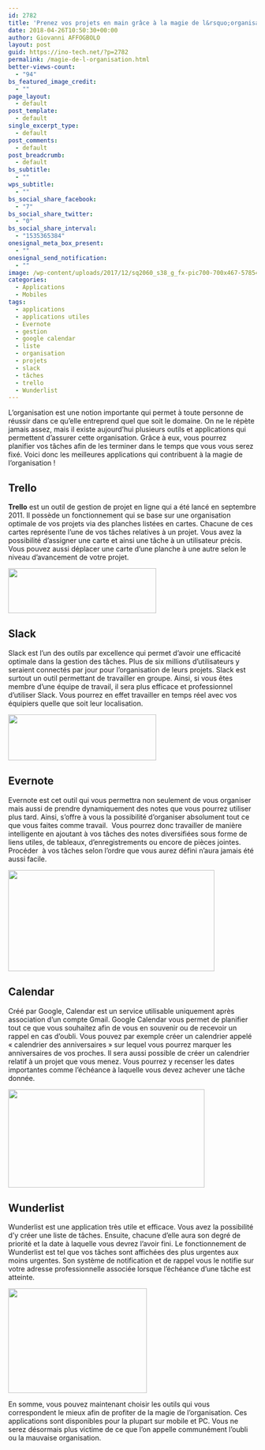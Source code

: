 ```yaml
---
id: 2782
title: 'Prenez vos projets en main grâce à la magie de l&rsquo;organisation'
date: 2018-04-26T10:50:30+00:00
author: Giovanni AFFOGBOLO
layout: post
guid: https://ino-tech.net/?p=2782
permalink: /magie-de-l-organisation.html
better-views-count:
  - "94"
bs_featured_image_credit:
  - ""
page_layout:
  - default
post_template:
  - default
single_excerpt_type:
  - default
post_comments:
  - default
post_breadcrumb:
  - default
bs_subtitle:
  - ""
wps_subtitle:
  - ""
bs_social_share_facebook:
  - "7"
bs_social_share_twitter:
  - "0"
bs_social_share_interval:
  - "1535365384"
onesignal_meta_box_present:
  - ""
onesignal_send_notification:
  - ""
image: /wp-content/uploads/2017/12/sq2060_s38_g_fx-pic700-700x467-57854.jpg
categories:
  - Applications
  - Mobiles
tags:
  - applications
  - applications utiles
  - Evernote
  - gestion
  - google calendar
  - liste
  - organisation
  - projets
  - slack
  - tâches
  - trello
  - Wunderlist
---
```

L’organisation est une notion importante qui permet à toute personne de réussir dans ce qu&rsquo;elle entreprend quel que soit le domaine. On ne le répète jamais assez, mais il existe aujourd&rsquo;hui plusieurs outils et applications qui permettent d’assurer cette organisation. Grâce à eux, vous pourrez planifier vos tâches afin de les terminer dans le temps que vous vous serez fixé. Voici donc les meilleures applications qui contribuent à la magie de l’organisation !

## Trello

**Trello** est un outil de gestion de projet en ligne qui a été lancé en septembre 2011. Il possède un fonctionnement qui se base sur une organisation optimale de vos projets via des planches listées en cartes. Chacune de ces cartes représente l’une de vos tâches relatives à un projet. Vous avez la possibilité d’assigner une carte et ainsi une tâche à un utilisateur précis. Vous pouvez aussi déplacer une carte d’une planche à une autre selon le niveau d’avancement de votre projet.

[<img class=" wp-image-2787 aligncenter" src="https://ino-tech.net/wp-content/uploads/2017/12/Logo_Trello.png" alt="" width="300" height="91" />](https://ino-tech.net/wp-content/uploads/2017/12/Logo_Trello.png)

## Slack

Slack est l’un des outils par excellence qui permet d’avoir une efficacité optimale dans la gestion des tâches. Plus de six millions d’utilisateurs y seraient connectés par jour pour l’organisation de leurs projets. Slack est surtout un outil permettant de travailler en groupe. Ainsi, si vous êtes membre d&rsquo;une équipe de travail, il sera plus efficace et professionnel d’utiliser Slack. Vous pourrez en effet travailler en temps réel avec vos équipiers quelle que soit leur localisation.

[<img class="size-medium wp-image-2009 aligncenter" src="https://ino-tech.net/wp-content/uploads/2017/11/slack-logo-1-300x93.png" alt="" width="300" height="93" srcset="https://inotech008.000webhostapp.com/wp-content/uploads/2017/11/slack-logo-1-300x93.png 300w, https://inotech008.000webhostapp.com/wp-content/uploads/2017/11/slack-logo-1-768x238.png 768w, https://inotech008.000webhostapp.com/wp-content/uploads/2017/11/slack-logo-1.png 850w" sizes="(max-width: 300px) 85vw, 300px" />](https://ino-tech.net/wp-content/uploads/2017/11/slack-logo-1.png)

## Evernote

Evernote est cet outil qui vous permettra non seulement de vous organiser mais aussi de prendre dynamiquement des notes que vous pourrez utiliser plus tard. Ainsi, s&rsquo;offre à vous la possibilité d’organiser absolument tout ce que vous faites comme travail.  Vous pourrez donc travailler de manière intelligente en ajoutant à vos tâches des notes diversifiées sous forme de liens utiles, de tableaux, d&rsquo;enregistrements ou encore de pièces jointes. Procéder  à vos tâches selon l’ordre que vous aurez défini n&rsquo;aura jamais été aussi facile.

[<img class=" wp-image-1343 aligncenter" src="https://ino-tech.net/wp-content/uploads/2017/10/evernote-1-300x147.jpg" alt="" width="418" height="205" srcset="https://inotech008.000webhostapp.com/wp-content/uploads/2017/10/evernote-1-300x147.jpg 300w, https://inotech008.000webhostapp.com/wp-content/uploads/2017/10/evernote-1-768x375.jpg 768w, https://inotech008.000webhostapp.com/wp-content/uploads/2017/10/evernote-1.jpg 800w" sizes="(max-width: 418px) 85vw, 418px" />](https://ino-tech.net/wp-content/uploads/2017/10/evernote-1.jpg)

## Calendar

Créé par Google, Calendar est un service utilisable uniquement après association d&rsquo;un compte Gmail. Google Calendar vous permet de planifier tout ce que vous souhaitez afin de vous en souvenir ou de recevoir un rappel en cas d’oubli. Vous pouvez par exemple créer un calendrier appelé « calendrier des anniversaires » sur lequel vous pourrez marquer les anniversaires de vos proches. Il sera aussi possible de créer un calendrier relatif à un projet que vous menez. Vous pourrez y recenser les dates importantes comme l’échéance à laquelle vous devez achever une tâche donnée.

[<img class=" wp-image-2784 aligncenter" src="https://ino-tech.net/wp-content/uploads/2017/12/google-calendar-logo-300x150.jpg" alt="" width="398" height="199" srcset="https://inotech008.000webhostapp.com/wp-content/uploads/2017/12/google-calendar-logo-300x150.jpg 300w, https://inotech008.000webhostapp.com/wp-content/uploads/2017/12/google-calendar-logo-768x384.jpg 768w, https://inotech008.000webhostapp.com/wp-content/uploads/2017/12/google-calendar-logo.jpg 1000w" sizes="(max-width: 398px) 85vw, 398px" />](https://ino-tech.net/wp-content/uploads/2017/12/google-calendar-logo.jpg)

## Wunderlist

Wunderlist est une application très utile et efficace. Vous avez la possibilité d&rsquo;y créer une liste de tâches. Ensuite, chacune d&rsquo;elle aura son degré de priorité et la date à laquelle vous devrez l’avoir fini. Le fonctionnement de Wunderlist est tel que vos tâches sont affichées des plus urgentes aux moins urgentes. Son système de notification et de rappel vous le notifie sur votre adresse professionnelle associée lorsque l’échéance d’une tâche est atteinte.

[<img class=" wp-image-2786 aligncenter" src="https://ino-tech.net/wp-content/uploads/2017/12/Wunderlist_logo-300x225.png" alt="" width="281" height="212" srcset="https://inotech008.000webhostapp.com/wp-content/uploads/2017/12/Wunderlist_logo.png 300w, https://inotech008.000webhostapp.com/wp-content/uploads/2017/12/Wunderlist_logo-86x64.png 86w" sizes="(max-width: 281px) 85vw, 281px" />](https://ino-tech.net/wp-content/uploads/2017/12/Wunderlist_logo.png)

En somme, vous pouvez maintenant choisir les outils qui vous correspondent le mieux afin de profiter de la magie de l’organisation. Ces applications sont disponibles pour la plupart sur mobile et PC. Vous ne serez désormais plus victime de ce que l’on appelle communément l’oubli ou la mauvaise organisation.